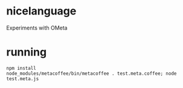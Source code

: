 # nicelanguage
Experiments with OMeta


# running

    npm install
    node_modules/metacoffee/bin/metacoffee . test.meta.coffee; node test.meta.js
